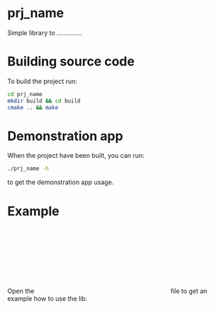 # prj_name

Simple library to ..............

# Building source code

To build the project run:
```bash
cd prj_name
mkdir build && cd build
cmake .. && make
```

# Demonstration app

When the project have been built, you can run:
```bash
./prj_name -h
```
to get the demonstration app usage.

# Example
Open the ![main.cpp](cpp:src/main.cpp) file to get an example how to use the lib.
